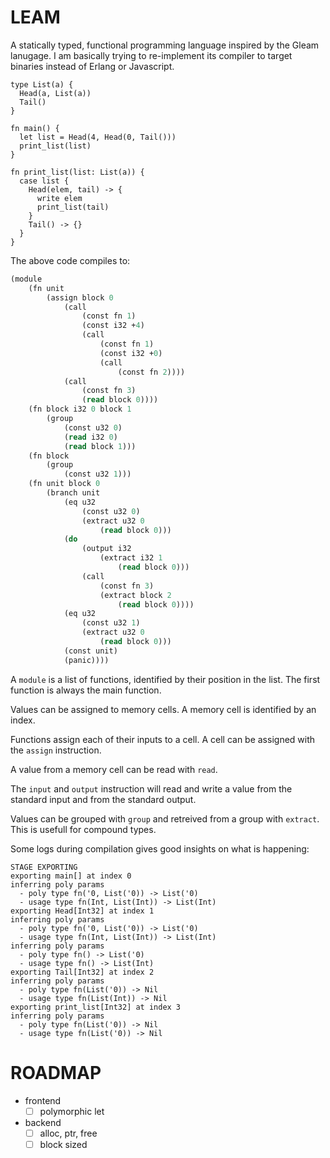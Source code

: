 # LEAM

A statically typed, functional programming language inspired by the Gleam lanugage. I am basically trying to re-implement its compiler to target binaries instead of Erlang or Javascript.

```gleam
type List(a) {
  Head(a, List(a))
  Tail()
}

fn main() {
  let list = Head(4, Head(0, Tail()))
  print_list(list)
}

fn print_list(list: List(a)) {
  case list {
    Head(elem, tail) -> {
      write elem
      print_list(tail)
    }
    Tail() -> {}
  }
}
```

The above code compiles to:

```scheme
(module
    (fn unit
        (assign block 0
            (call
                (const fn 1)
                (const i32 +4)
                (call
                    (const fn 1)
                    (const i32 +0)
                    (call
                        (const fn 2))))
            (call
                (const fn 3)
                (read block 0))))
    (fn block i32 0 block 1
        (group
            (const u32 0)
            (read i32 0)
            (read block 1)))
    (fn block
        (group
            (const u32 1)))
    (fn unit block 0
        (branch unit
            (eq u32
                (const u32 0)
                (extract u32 0
                    (read block 0)))
            (do
                (output i32
                    (extract i32 1
                        (read block 0)))
                (call
                    (const fn 3)
                    (extract block 2
                        (read block 0))))
            (eq u32
                (const u32 1)
                (extract u32 0
                    (read block 0)))
            (const unit)
            (panic))))
```

A `module` is a list of functions, identified by their position in the list. The first function is always the main function.

Values can be assigned to memory cells. A memory cell is identified by an index.

Functions assign each of their inputs to a cell. A cell can be assigned with the `assign` instruction.

A value from a memory cell can be read with `read`.

The `input` and `output` instruction will read and write a value from the standard input and from the standard output.

Values can be grouped with `group` and retreived from a group with `extract`. This is usefull for compound types.

Some logs during compilation gives good insights on what is happening:

```
STAGE EXPORTING
exporting main[] at index 0
inferring poly params
  - poly type fn('0, List('0)) -> List('0)
  - usage type fn(Int, List(Int)) -> List(Int)
exporting Head[Int32] at index 1
inferring poly params
  - poly type fn('0, List('0)) -> List('0)
  - usage type fn(Int, List(Int)) -> List(Int)
inferring poly params
  - poly type fn() -> List('0)
  - usage type fn() -> List(Int)
exporting Tail[Int32] at index 2
inferring poly params
  - poly type fn(List('0)) -> Nil
  - usage type fn(List(Int)) -> Nil
exporting print_list[Int32] at index 3
inferring poly params
  - poly type fn(List('0)) -> Nil
  - usage type fn(List('0)) -> Nil
```

# ROADMAP

- frontend
  - [ ] polymorphic let

- backend
  - [ ] alloc, ptr, free
  - [ ] block sized
